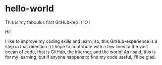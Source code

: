 # hello-world
This is my faboulus first GitHub-rep :) :O !

Hi!

I like to improve my coding skills and learn; so, this GitHub-experience is a step in that direction :) I hope to contribute with a few lines to the vast ocean of code, that is GitHub, the internet, and the world! As I said, this is for my learning, but if anyone happens to find my code useful, I'll be glad.

